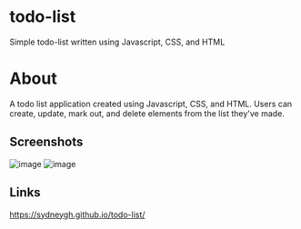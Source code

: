# todo-list
Simple todo-list written using Javascript, CSS, and HTML

# About
A todo list application created using Javascript, CSS, and HTML. Users can create, update, mark out, and delete elements from the list they've made.

## Screenshots
![image](https://github.com/SydneyGH/todo-list/assets/83790292/2fe1f04b-4058-417d-b391-3eba8de945a7)
![image](https://github.com/SydneyGH/todo-list/assets/83790292/aede95ed-8cb6-4ee2-836b-fcaf0b047f45)

## Links 
https://sydneygh.github.io/todo-list/ 
